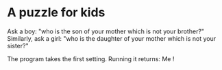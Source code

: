 # A puzzle for kids

Ask a boy: "who is the son of your mother which is not your brother?"
Similarly, ask a girl: "who is the daughter of your mother which is not your sister?"

The program takes the first setting. Running it returns: Me !
    